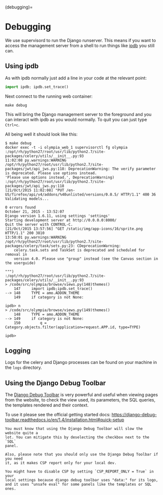 (debugging)=

# Debugging

We use supervisord to run the Django runserver.
This means if you want to access the management server
from a shell to run things like [ipdb] you still can.

## Using ipdb

As with ipdb normally just add a line in your code at the relevant point:

```python
import ipdb; ipdb.set_trace()
```

Next connect to the running web container:

```
make debug
```

This will bring the Django management server to the foreground and you
can interact with ipdb as you would normally. To quit you can just type
`Ctrl+c`.

All being well it should look like this:

```
$ make debug
docker exec -t -i olympia_web_1 supervisorctl fg olympia
:/opt/rh/python27/root/usr/lib/python2.7/site-packages/celery/utils/__init__.py:93
11:02:08 py.warnings:WARNING /opt/rh/python27/root/usr/lib/python2.7/site-packages/jwt/api_jws.py:118: DeprecationWarning: The verify parameter is deprecated. Please use options instead.
'Please use options instead.', DeprecationWarning)
:/opt/rh/python27/root/usr/lib/python2.7/site-packages/jwt/api_jws.py:118
[21/Oct/2015 11:02:08] "PUT /en-US/firefox/api/v4/addons/%40unlisted/versions/0.0.5/ HTTP/1.1" 400 36
Validating models...

0 errors found
October 21, 2015 - 13:52:07
Django version 1.6.11, using settings 'settings'
Starting development server at http://0.0.0.0:8000/
Quit the server with CONTROL-C.
[21/Oct/2015 13:57:56] "GET /static/img/app-icons/16/sprite.png HTTP/1.1" 200 3810
13:58:01 py.warnings:WARNING /opt/rh/python27/root/usr/lib/python2.7/site-packages/celery/task/sets.py:23: CDeprecationWarning:
    celery.task.sets and TaskSet is deprecated and scheduled for removal in
    version 4.0. Please use "group" instead (see the Canvas section in the userguide)

""")
:/opt/rh/python27/root/usr/lib/python2.7/site-packages/celery/utils/__init__.py:93
> /code/src/olympia/browse/views.py(148)themes()
    147     import ipdb;ipdb.set_trace()
--> 148     TYPE = amo.ADDON_THEME
    149     if category is not None:

ipdb> n
> /code/src/olympia/browse/views.py(149)themes()
    148     TYPE = amo.ADDON_THEME
--> 149     if category is not None:
    150         q = Category.objects.filter(application=request.APP.id, type=TYPE)

ipdb>
```

## Logging

Logs for the celery and Django processes can be found on your machine in the
`logs` directory.

## Using the Django Debug Toolbar

The [Django Debug Toolbar] is very powerful and useful when viewing pages from
the website, to check the view used, its parameters, the SQL queries, the
templates rendered and their context.

To use it please see the official getting started docs: <https://django-debug-toolbar.readthedocs.io/en/1.4/installation.html#quick-setup>

```{admonition} Impact on performance
You must know that using the Django Debug Toolbar will slow the website quite a
lot. You can mitigate this by deselecting the checkbox next to the `SQL`
panel.

Also, please note that you should only use the Django Debug Toolbar if you need
it, as it makes CSP report only for your local dev.
```

```{admonition} CSP policies
You might have to disable CSP by setting `CSP_REPORT_ONLY = True` in your
local settings because django debug toolbar uses "data:" for its logo,
and it uses "unsafe eval" for some panels like the templates or SQL ones.
```

[django debug toolbar]: http://django-debug-toolbar.readthedocs.io/
[ipdb]: https://pypi.python.org/pypi/ipdb
